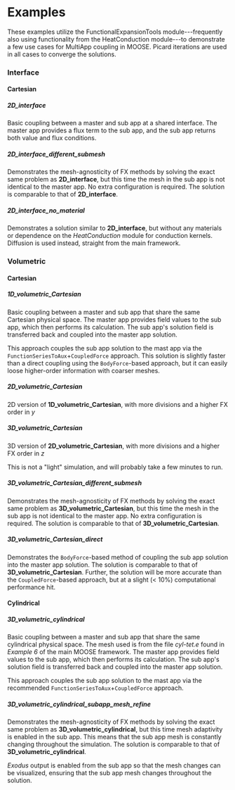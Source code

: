 # Examples

These examples utilize the FunctionalExpansionTools module---frequently also using functionality from the HeatConduction module---to demonstrate a few use cases for MultiApp coupling in MOOSE. Picard iterations are used in all cases to converge the solutions.

### Interface

#### Cartesian

##### 2D_interface
Basic coupling between a master and sub app at a shared interface. The master app provides a flux term to the sub app, and the sub app returns both value and flux conditions.

##### 2D_interface_different_submesh
Demonstrates the mesh-agnosticity of FX methods by solving the exact same problem as **2D_interface**, but this time the mesh in the sub app is not identical to the master app. No extra configuration is required. The solution is comparable to that of **2D_interface**.

##### 2D_interface_no_material
Demonstrates a solution similar to **2D_interface**, but without any materials or dependence on the *HeatConduction* module for conduction kernels. Diffusion is used instead, straight from the main framework.

### Volumetric

#### Cartesian

##### 1D_volumetric_Cartesian
Basic coupling between a master and sub app that share the same Cartesian physical space. The master app provides field values to the sub app, which then performs its calculation. The sub app's solution field is transferred back and coupled into the master app solution.

This approach couples the sub app solution to the mast app via the `FunctionSeriesToAux`+`CoupledForce` approach. This solution is slightly faster than a direct coupling using the `BodyForce`-based approach, but it can easily loose higher-order information with coarser meshes.

##### 2D_volumetric_Cartesian
2D version of **1D_volumetric_Cartesian**, with more divisions and a higher FX order in _y_

##### 3D_volumetric_Cartesian
3D version of **2D_volumetric_Cartesian**, with more divisions and a higher FX order in _z_

This is not a "light" simulation, and will probably take a few minutes to run.

##### 3D_volumetric_Cartesian_different_submesh
Demonstrates the mesh-agnosticity of FX methods by solving the exact same problem as **3D_volumetric_Cartesian**, but this time the mesh in the sub app is not identical to the master app. No extra configuration is required. The solution is comparable to that of **3D_volumetric_Cartesian**.

##### 3D_volumetric_Cartesian_direct
Demonstrates the `BodyForce`-based method of coupling the sub app solution into the master app solution. The solution is comparable to that of **3D_volumetric_Cartesian**. Further, the solution will be more accurate than the `CoupledForce`-based approach, but at a slight (< 10%) computational performance hit.

#### Cylindrical

##### 3D_volumetric_cylindrical
Basic coupling between a master and sub app that share the same cylindrical physical space. The mesh used is from the file _cyl-tet.e_ found in _Example 6_ of the main MOOSE framework. The master app provides field values to the sub app, which then performs its calculation. The sub app's solution field is transferred back and coupled into the master app solution.

This approach couples the sub app solution to the mast app via the recommended `FunctionSeriesToAux`+`CoupledForce` approach.

##### 3D_volumetric_cylindrical_subapp_mesh_refine
Demonstrates the mesh-agnosticity of FX methods by solving the exact same problem as **3D_volumetric_cylindrical**, but this time mesh adaptivity is enabled in the sub app. This means that the sub app mesh is constantly changing throughout the simulation. The solution is comparable to that of **3D_volumetric_cylindrical**.

_Exodus_ output is enabled from the sub app so that the mesh changes can be visualized, ensuring that the sub app mesh changes throughout the solution.
